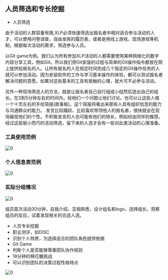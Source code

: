 ## 人员筛选和专长挖掘

* 人员筛选

由于活动的人群容量有限,XLP必须快速筛选出报名者中相对适合参与活动的人才，可以使用问卷调查，自由发挥的履历表，或者是用线上游戏、现场游戏等机制，根据每次活动的需求，筛选参与人员。


以Git game为例。我们认为所有参加XLP活动的人都需要使用某种网络化的数字内容分享工具，例如Git。所以我们把Git安装的过程与简单的Git操作指令都放在网上提供给报名的人。让所有报名的人在规定时间完成几个指定的Git操作任务的人就可以参加活动。因为安装软件的工作与学习基本操作的体验，都可以测试报名者解决问题的意愿。如果对这些基本的工具有抵触的心理，就大可不必参与活动。

另外一种现场筛选人的方法，就是让报名者自己自行组成小组然后选出自己的组长。在3到5分钟左右的时间内，给他们一个问题让他们讨论。也可以让这些人做一个十页左右的手绘简报(故事板)。这个简报将看出来那些人具有组织信息的能力与沟通群众的能力。
发言比较踊跃、比较喜欢带领他人的报名者，很快就会在现场展现他们的个性。不积极发言的人也可能有他们的特长，例如经由同伴的推荐。经过这层层小而巧的活动筛选，留下来的人选才会有一些对此类活动的心理准备。

### 工具使用范例

![0](../assets/challenger_preparation/personnel_election_tips/00.jpg)

### 个人信息表范例

![0](../assets/challenger_preparation/personnel_election_tips/01.jpg)


### 实际分组情况

![0](../assets/challenger_preparation/personnel_election_tips/group.jpg)

组员首次活动30分钟，自我介绍，互相熟悉，设计组名和logo，选择组长，观察组员的反应，试着发现相关的合适人选。

* 人员专长挖掘
* 职业测评，如DISC
* 识别个人特质，为选择适合的团队角色提供依据
* Git Game
* 判断个人是否能够尊重团队协作规则
* 18分钟的棉花糖挑战
* 可以识别团队的决策过程性格特点

![0](..\assets\challenger_preparation\expertise_in_mining_and_classification_method\Team11ChenZhijun01.png)
